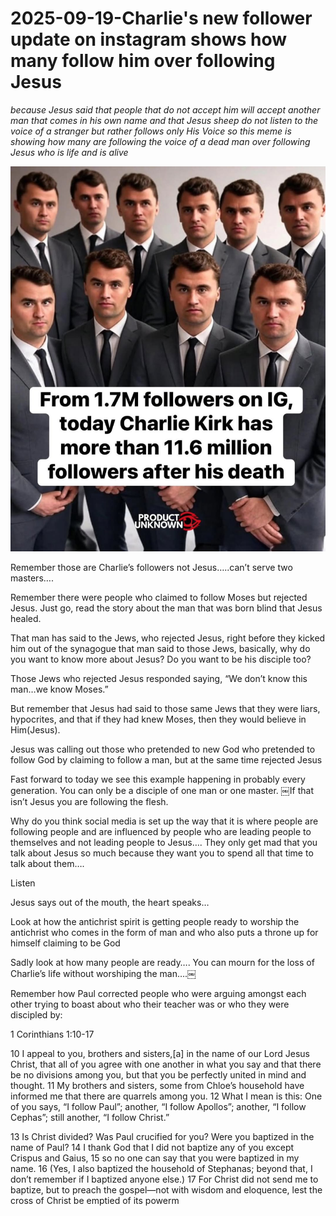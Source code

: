 # 2025-09-19-Charlie's new follower update on instagram shows how many follow him over following Jesus
*because Jesus said that people that do not accept him will accept another man that comes in his own name and that Jesus sheep do not listen to the voice of a stranger but rather follows only His Voice so this meme is showing how many are following the voice of a dead man over following Jesus who is life and is alive*


![Charlie's new follower update on instagram shows how many follow him over following Jesus.png](/zulu/Photos/Charlie's%20new%20follower%20update%20on%20instagram%20shows%20how%20many%20follow%20him%20over%20following%20Jesus.png)



Remember those are Charlie’s followers not Jesus…..can’t serve two masters….

Remember there were people who claimed to follow Moses but rejected Jesus. Just go, read the story about the man that was born blind that Jesus healed.

That man has said to the Jews, who rejected Jesus, right before they kicked him out of the synagogue that man said to those Jews, basically, why do you want to know more about Jesus? Do you want to be his disciple too?

Those Jews who rejected Jesus responded saying, “We don’t know this man…we know Moses.”

But remember that Jesus had said to those same Jews that they were liars, hypocrites, and that if they had knew Moses, then they would believe in Him(Jesus).

Jesus was calling out those who pretended to new God who pretended to follow God by claiming to follow a man, but at the same time rejected Jesus

Fast forward to today we see this example happening in probably every generation. You can only be a disciple of one man or one master. ￼If that isn’t Jesus you are following the flesh.

Why do you think social media is set up the way that it is where people are following people and are influenced by people who are leading people to themselves and not leading people to Jesus…. They only get mad that you talk about Jesus so much because they want you to spend all that time to talk about them….

Listen

Jesus says out of the mouth, the heart speaks…

Look at how the antichrist spirit is getting people ready to worship the antichrist who comes in the form of man and who also puts a throne up for himself claiming to be God

Sadly look at how many people are ready…. You can mourn for the loss of Charlie’s life without worshiping the man….￼

Remember how Paul corrected people who were arguing amongst each other trying to boast about who their teacher was or who they were discipled by:

1 Corinthians 1:10-17

10 I appeal to you, brothers and sisters,[a] in the name of our Lord Jesus Christ, that all of you agree with one another in what you say and that there be no divisions among you, but that you be perfectly united in mind and thought. 11 My brothers and sisters, some from Chloe’s household have informed me that there are quarrels among you. 12 What I mean is this: One of you says, “I follow Paul”; another, “I follow Apollos”; another, “I follow Cephas”; still another, “I follow Christ.”

13 Is Christ divided? Was Paul crucified for you? Were you baptized in the name of Paul? 14 I thank God that I did not baptize any of you except Crispus and Gaius, 15 so no one can say that you were baptized in my name. 16 (Yes, I also baptized the household of Stephanas; beyond that, I don’t remember if I baptized anyone else.) 17 For Christ did not send me to baptize, but to preach the gospel—not with wisdom and eloquence, lest the cross of Christ be emptied of its powerm

